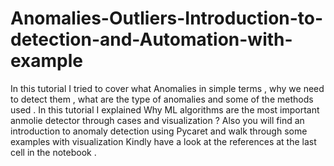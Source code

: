 # Anomalies-Outliers-Introduction-to-detection-and-Automation-with-example
In this tutorial I tried to cover what Anomalies in simple terms , why we need to detect them , what are the type of anomalies and some of the methods used .
In this tutorial I explained Why ML algorithms are the most important anmolie detector through cases and visualization ?
Also you will find an introduction to anomaly detection using Pycaret and walk through some examples with visualization
Kindly have a look at the references at the last cell in the notebook . 
